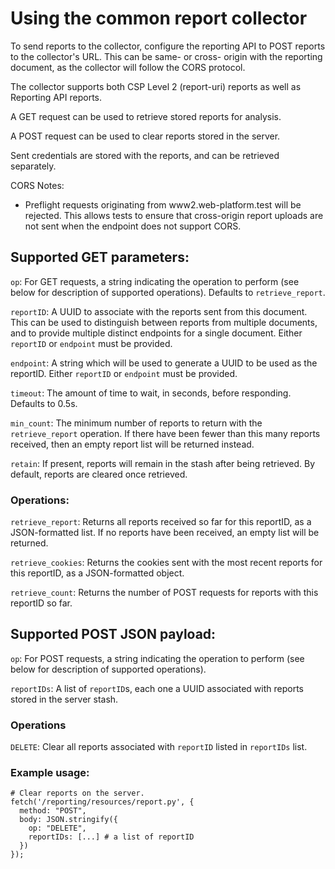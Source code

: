 # Using the common report collector

To send reports to the collector, configure the reporting API to POST reports
to the collector's URL. This can be same- or cross- origin with the reporting
document, as the collector will follow the CORS protocol.

The collector supports both CSP Level 2 (report-uri) reports as well as
Reporting API reports.

A GET request can be used to retrieve stored reports for analysis.

A POST request can be used to clear reports stored in the server.

Sent credentials are stored with the reports, and can be retrieved separately.

CORS Notes:
* Preflight requests originating from www2.web-platform.test will be rejected.
  This allows tests to ensure that cross-origin report uploads are not sent when
  the endpoint does not support CORS.

## Supported GET parameters:
 `op`: For GET requests, a string indicating the operation to perform (see
   below for description of supported operations). Defaults to
  `retrieve_report`.

 `reportID`: A UUID to associate with the reports sent from this document. This
   can be used to distinguish between reports from multiple documents, and to
   provide multiple distinct endpoints for a single document. Either `reportID`
   or `endpoint` must be provided.

 `endpoint`: A string which will be used to generate a UUID to be used as the
   reportID. Either `reportID` or `endpoint` must be provided.

 `timeout`: The amount of time to wait, in seconds, before responding. Defaults
   to 0.5s.

 `min_count`: The minimum number of reports to return with the `retrieve_report`
   operation. If there have been fewer than this many reports received, then an
   empty report list will be returned instead.

 `retain`: If present, reports will remain in the stash after being retrieved.
   By default, reports are cleared once retrieved.

### Operations:
 `retrieve_report`: Returns all reports received so far for this reportID, as a
   JSON-formatted list. If no reports have been received, an empty list will be
   returned.

 `retrieve_cookies`: Returns the cookies sent with the most recent reports for
   this reportID, as a JSON-formatted object.

 `retrieve_count`: Returns the number of POST requests for reports with this
   reportID so far.

## Supported POST JSON payload:

  `op`:  For POST requests, a string indicating the operation to perform (see
    below for description of supported operations).

  `reportIDs`: A list of `reportID`s, each one a UUID associated with reports stored in the server stash.

### Operations
`DELETE`: Clear all reports associated with `reportID` listed in `reportIDs` list.

### Example usage:
```
# Clear reports on the server.
fetch('/reporting/resources/report.py', {
  method: "POST",
  body: JSON.stringify({
    op: "DELETE",
    reportIDs: [...] # a list of reportID
  })
});
```
